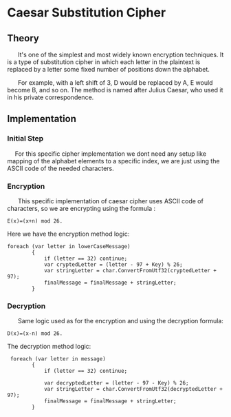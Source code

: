 # Caesar Substitution Cipher

## Theory

&ensp;&ensp;&ensp; It's one of the simplest and most widely known encryption techniques. It is a type of substitution cipher in which each letter in the plaintext is replaced by a letter some fixed number of positions down the alphabet.

&ensp;&ensp;&ensp;  For example, with a left shift of 3, D would be replaced by A, E would become B, and so on. The method is named after Julius Caesar, who used it in his private correspondence.

## Implementation

### Initial Step
&ensp;&ensp; For this specific cipher implementation we dont need any setup like mapping of the alphabet elements to a specific index, we are just using the ASCII code of the needed characters.

### Encryption

&ensp;&ensp;&ensp;  This specific implementation of caesar cipher uses ASCII code of characters, so we are encrypting using the formula :
```
E(x)=(x+n) mod 26.
```
Here we have the encryption method logic:
```
foreach (var letter in lowerCaseMessage)
        {
            if (letter == 32) continue;
            var cryptedLetter = (letter - 97 + Key) % 26;
            var stringLetter = char.ConvertFromUtf32(cryptedLetter + 97);
            finalMessage = finalMessage + stringLetter;
        }
```

### Decryption

&ensp;&ensp;&ensp; Same logic used as for the encryption and using the decryption formula:

```
D(x)=(x-n) mod 26.
```
The decryption method logic:
```
 foreach (var letter in message)
        {
            if (letter == 32) continue;

            var decryptedLetter = (letter - 97 - Key) % 26;
            var stringLetter = char.ConvertFromUtf32(decryptedLetter + 97);
            finalMessage = finalMessage + stringLetter;
        }
```
